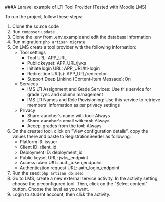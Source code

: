 ###A Laravel example of LTI Tool Provider (Tested with Moodle LMS)

To run the project, follow these steps:
1. Clone the source code
2. Run ```composer update```
3. Clone the .env from .env.example and edit the database information
4. Run migration: ```php artisan migrate```
5. On LMS create a tool provider with the following information:
   - Tool settings
     - Tool URL: APP_URL 
     - Public keyset: APP_URL/jwks 
     - Initiate login URL: APP_URL/lti-login 
     - Redirection URI(s): APP_URL/redirector 
     - Support Deep Linking (Content-Item Message): On 
   - Services
     - IMS LTI Assignment and Grade Services: Use this service for grade sync and column management 
     - IMS LTI Names and Role Provisioning: Use this service to retrieve members' information as per privacy settings
   - Privacy
     - Share launcher's name with tool: Always
     - Share launcher's email with tool: Always
     - Accept grades from the tool: Always
6. On the created tool, click on "View configuration details", copy the values there and paste to RegistrationSeeder as following:
    - Platform ID: issuer
    - Client ID: client_id
    - Deployment ID: deployment_id
    - Public keyset URL: jwks_endpoint
    - Access token URL: auth_token_endpoint
    - Authentication request URL: auth_login_endpoint
7. Run the seed: ```php artisan db:seed```
8. Go to LMS, create a new external service activity. In the activity setting, choose the preconfigured tool. Then, click on the "Select content" button. Choose the level as you want.
9. Login to student account, then click the activity.
